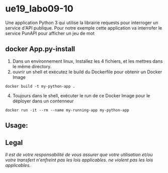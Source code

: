 # ue19_labo09-10
Une application Python 3 qui utilise la librairie requests pour interroger un service d'API publique. Pour notre exemple cette application va interrofer le service PunAPI pour afficher un jeu de mot

## docker App.py-install
1) Dans un environnement linux, Installez les 4 fichiers, et les mettres dans le même directory.
2) ouvrir un shell et exécutez le build du Dockerfile pour obtenir un Docker Image
```shell
docker build -t my-python-app .
```
4) Toujours dans le shell, exécuter le run de ce Docker Image pour le déployer dans un contenneur
```shell
docker run -it --rm --name my-running-app my-python-app
```

## Usage:




## Legal
*Il est de votre responsabilité de vous assurer que votre utilisation et/ou votre transfert n'enfreint pas les lois applicables.
ne violent pas les lois applicables.*
